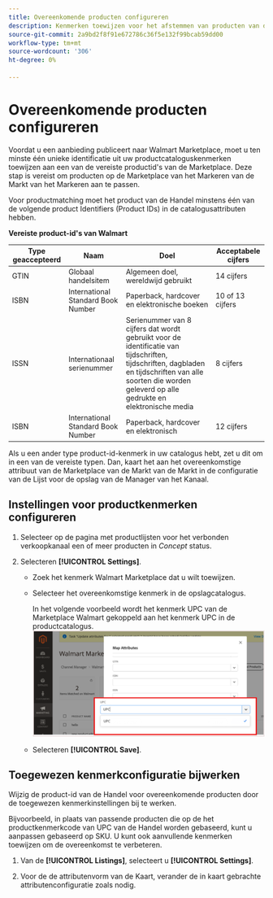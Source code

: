 ```yaml
---
title: Overeenkomende producten configureren
description: Kenmerken toewijzen voor het afstemmen van producten van de Handel op bestaande aanbiedingen van de Marketplace van de Markt
source-git-commit: 2a9bd2f8f91e672786c36f5e132f99bcab59dd00
workflow-type: tm+mt
source-wordcount: '306'
ht-degree: 0%

---
```



# Overeenkomende producten configureren

Voordat u een aanbieding publiceert naar Walmart Marketplace, moet u ten minste één unieke identificatie uit uw productcataloguskenmerken toewijzen aan een van de vereiste productid&#39;s van de Marketplace. Deze stap is vereist om producten op de Marketplace van het Markeren van de Markt van het Markeren aan te passen.

Voor productmatching moet het product van de Handel minstens één van de volgende product Identifiers (Product IDs) in de catalogusattributen hebben.

**Vereiste product-id&#39;s van Walmart**

| **Type geaccepteerd** | **Naam** | **Doel** | **Acceptabele cijfers** |
|-------------------|--------------------------------------|--------------------------------------------------------------------------------------------------------------------------------------------------|-----------------------|
| GTIN | Globaal handelsitem | Algemeen doel, wereldwijd gebruikt | 14 cijfers |
| ISBN | International Standard Book Number | Paperback, hardcover en elektronische boeken | 10 of 13 cijfers |
| ISSN | Internationaal serienummer | Serienummer van 8 cijfers dat wordt gebruikt voor de identificatie van tijdschriften, tijdschriften, dagbladen en tijdschriften van alle soorten die worden geleverd op alle gedrukte en elektronische media | 8 cijfers |
| ISBN | International Standard Book Number | Paperback, hardcover en elektronisch | 12 cijfers |

Als u een ander type product-id-kenmerk in uw catalogus hebt, zet u dit om in een van de vereiste typen. Dan, kaart het aan het overeenkomstige attribuut van de Marketplace van de Markt van de Markt in de configuratie van de Lijst voor de opslag van de Manager van het Kanaal.

## Instellingen voor productkenmerken configureren

1. Selecteer op de pagina met productlijsten voor het verbonden verkoopkanaal een of meer producten in *Concept* status.

1. Selecteren **[!UICONTROL Settings]**.

   - Zoek het kenmerk Walmart Marketplace dat u wilt toewijzen.

   - Selecteer het overeenkomstige kenmerk in de opslagcatalogus.

      In het volgende voorbeeld wordt het kenmerk UPC van de Marketplace Walmart gekoppeld aan het kenmerk UPC in de productcatalogus.
   ![Kenmerken toewijzen voor productcriteria](assets/products-map-attributes-for--match.png)

   - Selecteren **[!UICONTROL Save]**.


## Toegewezen kenmerkconfiguratie bijwerken

Wijzig de product-id van de Handel voor overeenkomende producten door de toegewezen kenmerkinstellingen bij te werken.

Bijvoorbeeld, in plaats van passende producten die op de het productkenmerkcode van UPC van de Handel worden gebaseerd, kunt u aanpassen gebaseerd op SKU. U kunt ook aanvullende kenmerken toewijzen om de overeenkomst te verbeteren.

1. Van de **[!UICONTROL Listings]**, selecteert u **[!UICONTROL Settings]**.

1. Voor de de attributenvorm van de Kaart, verander de in kaart gebrachte attributenconfiguratie zoals nodig.
